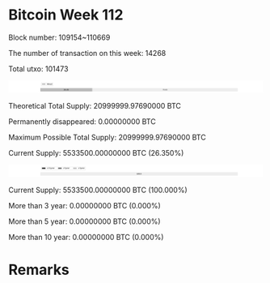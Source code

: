 # Bitcoin Week 112

Block number: 109154~110669

The number of transaction on this week: 14268

Total utxo: 101473

![](../images/mined_week112.png)

Theoretical Total Supply: 20999999.97690000 BTC

Permanently disappeared: 0.00000000 BTC

Maximum Possible Total Supply: 20999999.97690000 BTC

Current Supply: 5533500.00000000 BTC (26.350%)

![](../images/year_week112.png)


Current Supply: 5533500.00000000 BTC (100.000%)

More than 3 year: 0.00000000 BTC (0.000%)

More than 5 year: 0.00000000 BTC (0.000%)

More than 10 year: 0.00000000 BTC (0.000%)

# Remarks

